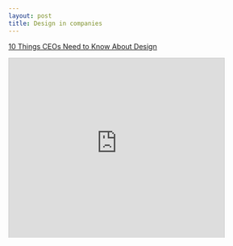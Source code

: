 ```yaml
---
layout: post
title: Design in companies
---
```


[10 Things CEOs Need to Know About Design ](http://www.slideshare.net/novaurora/10-things-ceos-need-to-know-about-design "10 Things CEOs Need to Know About Design ")

<iframe src="http://www.slideshare.net/slideshow/embed_code/4074830" width="427" height="356" frameborder="0" marginwidth="0" marginheight="0" scrolling="no" style="border:1px solid #CCC;border-width:1px 1px 0;margin-bottom:5px" allowfullscreen> </iframe>
